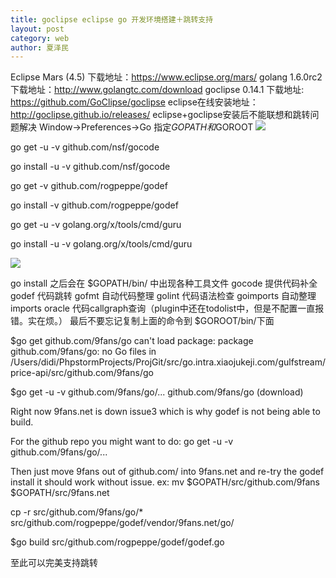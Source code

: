 ```yaml
---
title: goclipse eclipse go 开发环境搭建＋跳转支持
layout: post
category: web
author: 夏泽民
---
```

<!-- more -->
Eclipse Mars (4.5)  下载地址：https://www.eclipse.org/mars/
golang 1.6.0rc2 下载地址：http://www.golangtc.com/download
goclipse 0.14.1 下载地址: https://github.com/GoClipse/goclipse
eclipse在线安装地址：http://goclipse.github.io/releases/
eclipse+goclipse安装后不能联想和跳转问题解决
Window->Preferences->Go
指定$GOPATH 和$GOROOT
<img src="{{site.url}}{{site.baseurl}}/img/goclipse.png"/>

go get -u -v github.com/nsf/gocode

go install -u -v github.com/nsf/gocode

go get -v github.com/rogpeppe/godef

go install -v github.com/rogpeppe/godef

go get -u -v golang.org/x/tools/cmd/guru

go install  -u -v golang.org/x/tools/cmd/guru

<img src="{{site.url}}{{site.baseurl}}/img/goClipseTool.png"/>

go install 之后会在 $GOPATH/bin/ 中出现各种工具文件
gocode 提供代码补全
godef 代码跳转
gofmt 自动代码整理
golint 代码语法检查
goimports 自动整理imports
oracle 代码callgraph查询（plugin中还在todolist中，但是不配置一直报错。实在烦。）
最后不要忘记复制上面的命令到 $GOROOT/bin/下面


$go get github.com/9fans/go
can't load package: package github.com/9fans/go: no Go files in /Users/didi/PhpstormProjects/ProjGit/src/go.intra.xiaojukeji.com/gulfstream/price-api/src/github.com/9fans/go

$go get -u -v github.com/9fans/go/...
github.com/9fans/go (download)


Right now 9fans.net is down issue3 which is why godef is not being able to build.


For the github repo you might want to do:
    go get -u -v github.com/9fans/go/...


Then just move 9fans out of github.com/ into 9fans.net and re-try the godef install it should work without issue.
ex:
    mv $GOPATH/src/github.com/9fans $GOPATH/src/9fans.net


cp -r src/github.com/9fans/go/* src/github.com/rogpeppe/godef/vendor/9fans.net/go/

$go build src/github.com/rogpeppe/godef/godef.go


至此可以完美支持跳转
